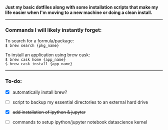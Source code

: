**Just my basic dotfiles along with some installation scripts that make my life easier when I'm moving to a new machine or doing a clean install.**

---
### Commands I will likely instantly forget: 
To search for a formula/package:  
`$ brew search {pkg_name}` 

To install an application using brew cask:  
`$ brew cask home {app_name}`  
`$ brew cask install {app_name} ` 

---
### To-do:
- [x] automatically install brew?

- [ ] script to backup my essential directories to an external hard drive

- [x] ~~add installation of ipython & jupyter~~

- [ ] commands to setup ipython/jupyter notebook datascience kernel 